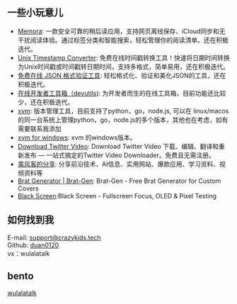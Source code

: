 ## 一些小玩意儿

- [Memora](https://www.memora.top): 一款安全可靠的稍后读应用，支持网页离线保存、iCloud同步和无干扰阅读体验。通过标签分类和智能搜索，轻松管理你的阅读清单。还在积极迭代。
- [Unix Timestamp Converter](https://github.com/devutils-online/timestamps): 免费在线时间戳转换工具！快速将日期时间转换为Unix时间戳或时间戳转日期时间，支持多格式，简单易用，还在积极迭代。
- [免费在线 JSON 格式验证工具](https://www.jsonify.top): 轻松格式化、验证和美化JSON的工具，还在积极迭代。
- [在线开发者工具箱（devutils)](https://www.devutils.top): 为开发者而生的在线工具箱，目前功能还比较少，还在积极迭代。
- [xvm](https://github.com/duan0120/xvm): 版本管理工具，目前支持了python，go，node.js, 可以在 linux/macos的同一台系统上管理python，go，node.js的多个版本，其他也在考虑，如有需要联系我添加
- [xvm for windows](https://github.com/duan0120/xvm-windows): xvm 的windows版本。
- [Download Twitter Video](https://github.com/devutils-online/twitterxvideo): Download Twitter Video 下载、编辑、翻译和重新发布 — 一站式搞定的Twitter Video Downloader。免费且无需注册。
- [乘风客的分享](https://crazykids.tech): 分享前沿技术、AI信息、实用网站、爆款应用、学习资料、视频资料等
- [Brat Generator | Brat-Gen](https://github.com/devutils-online/brat-gen): Brat-Gen - Free Brat Generator for Custom Covers
- [Black Screen](https://github.com/devutils-online/blackscreen):Black Screen - Fullscreen Focus, OLED & Pixel Testing

## 如何找到我

E-mail: support@crazykids.tech  
Github: [duan0120](https://github.com/duan0120)  
vx：wulalatalk  

## bento
[wulalatalk](https://bento.me/wulalatalk)

